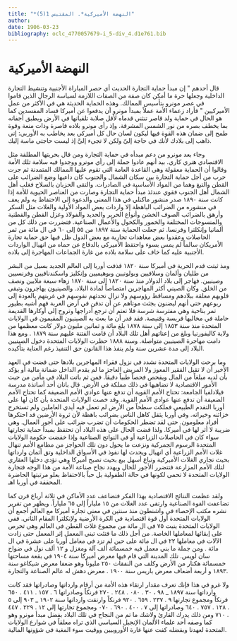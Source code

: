 ```yaml
---
title: "*النهضة الأميركية*. المقتبس 1(5)"
author: 
date: 1906-03-23
bibliography: oclc_4770057679-i_5-div_4.d1e761.bib
---
```




#  النهضة الأميركية 


 قال أحدهم " إن مبدأ حماية التجارة الحديث أي حصر المباراة الأجنبية   وتنشيط التجارة الداخلية وجعلها حرة ما أمكن كان صفة من الصفات اللازمة   لسياسة الرجال الذين قاموا في عصر مونرو بتأسيس الممالك. وهذه الحماية   الحديثة هي في الأكثر من عمل الأميركيين " فأراد زعماء الأمة عملاً بمبدأ مونرو أن يدفعوا عن أميركا فساد المفسدين كما هو الحال في حماية ولد قاصر تنثني قدماه لأقل صلابة تلقيانها في الأرض ويطبق أجفانه بما يخطف بصره من نور الشمس المشرقة. وإذ رأى مونرو بلاده قاصرة وذات منعة وقوة طمح إلى ضمان هذه القوة فيها ليكون لسان حال كل أميركي بعد يخاطب به الأوربي: إني ذاهب إلى بلادك لأنك في حاجة إليّ ولكن لا تجيء إليَّ إذ ليست حاجتي ماسة إليك. 

 وجاء بعد مونرو من دعم مبدأه في حماية التجارة ومن قال بحريتها المطلقة مثل الاقتصادي هنري كاري. بيد أنهم عادوا جملة إلى رأي مونرو ووجدوا فيه سلامة تلك الأمة وقالوا أن الحماية معقولة وهي القاعدة العامة التي تقوم عليها الممالك المتمدنة ثم جرت حرب من أجل حماية التجارة بين سكان الشمال والجنوب كان داعيها وضع الضرائب على القطن والتبغ وهما من المواد الأساسية في الصادرات. والتقى الحزبان بالسلاح فغلب أهل الشمال أهل الجنوب فقوي عندئذ مبدأ حماية التجارة وصارت من العناصر الحيوية للأمة إذا كانت سنة  ١٨٩٠  صدر منشور ماكنلي في هذا المعنى والدعوة إلى الاحتفاظ به ولم يعف في منشوره من الضرائب الباهظة إلا واردات بعض المواد الأولية والغلات مثل السكر وأرهق بالضرائب الصوف   الخشن وأنواع الحرير والحديد والفولاذ وغزل القطن والقطنية والمنسوجات المختلفة والخمور والكحول والأعمال الصناعية. فتضررت من ذلك كل من ألمانيا وإنكلترا وفرنسا. ثم جعلت الحماية سنة  ١٨٩٧  من  ٥٥  إلى  ٦٠  في ال  مائة  من ثمر الحاصلات وعقدوا بعض معاهدات تجارية مع بعض الدول ظل فيها حق حماية تجارة الأمريكان سالماً لم يمس بسوء واحتفظ الأميركي بالدفاع عن حماه من انهيال الواردات الأجنبية عليه كما خاف على سلامة بلاده من غارة الجماعات المهاجرة إلى بلاده. 

 ومذ ثبتت قدم الحرية في أميركا سنة  ١٨٢٠  قذفت أوربا إلى العالم الجديد بسيل من البشر من طليان وألمان وسلافيين وبولونيين وبوهيميين وإنكليز واسكندنافيين وفرنسيين وصينيين. فهاجر إلى بلاد الدولار منذ سنة  ١٨٢٠  إلى سنة  ١٨٧٠  زهاء  سبعة  ملايين   ونصف من الخلق. وكان الصيني أكثر المهاجرين امتصاصاً لمادة البلاد. والصينيون يهاجرون وتبقى قلوبهم معلقة ببلادهم ومساقط رؤوسهم ولا تزال تحدثهم نفوسهم في غربتهم بالعودة إلى ربوعهم حتى أنهم ليضنون بجثث موتاهم عن أن تدفن في أرض الغربة فهم أشبه بطيور تمر بناحية وهي مفترسة شرسة فلا تعتم أن ترجع أدراجها وتروح إلى أوكارها القديمة حاملة في مخالبها فريسة وقنيصة. فقد قدر أن ما بعث به الصينيون المقيمون في الولايات المتحدة منذ سنة  ١٨٥٣  إلى سنة  ١٨٧٨  بلغ  مائة  و  ثمانين  مليون دولار كانت معظمها من ولاية كاليفورنيا وبلغ من إعناتهم أهل تلك البلاد أن قامت الفتنة عليهم سنة  ١٨٧٩  . ومع هذا دامت مهاجرة الصينيين متواصلة. وسنة  ١٨٨٨  حظرت الولايات المتحدة دخول الصينيين البلاد إلى مدة  عشرين  سنة ولم ينفذ هذا القانون حق التنفيذ رغم العناية بتأكيده.  

 وما برحت الولايات المتحدة نشدد في نزول فقراء المهاجرين بلادها حتى قضت في العهد الأخير أن لا تقبل الفقير المعوز ولا المريض العاجز ما لم يقدم الداخل ضمانة مالية أو يؤكد بأن لديه مبلغاً من المال ويفحص فحصاً طبياً دقيقاً. فمن ثم باتت البلاد في مأمن من حيث الأمور الاقتصادية لا تضاهيها في ذلك مملكة في الأرض. قال باتان  أحد  أساتذة مدرسة فيلادلفيا الجامعة: تحتاج الأمم القوية أن تدفع عنها عوادي الأمم الضعيفة كما تحتاج الأمم الضعيفة أن تدفع عنها عوادي الأمم القوية. وقد خصت الولايات المتحدة بأن كان لها على أوربا التقدم الطبيعي فملكت سطحاً من الأرض لم تعمل فيه أيدي العاملين ولم تستخرج خزائنه وخيراته. وفي أوربا يثقل كاهل الناس بضرائب باهظة لأن ثروة الأرضين قد احتكرها أفراد معلومون. حتى لقد تضطر الحكومات أن تضرب ضرائب على أجور العمال. وهي ضريبة لا أثر لها في أميركا. ولذا قضت الحال على هذه البلاد أن تحتفظ بمبدأ حماية تجارتها سواء كان في الحاصلات الزراعية أو في النواتج الصناعية وإذا خفضت حكومة الولايات المتحدة الرسوم الجمركية ونزعت ما يحول دون تلك الحواجز من مطامع الأمم تنهال غلات الأمم الزراعية أي انهيال ويحدث لها نفوذ في الأسواق الداخلية وتق أثمان وارداتها بحيث تجاري الغلات الأميركية وتباع أسهل بيع بحيث تصبح أميركا وهي تؤدي دخلها العقاري لتلك الأمم المزارعة فتتضرر الأجور للحال   ويهدد نجاح صناعة الأمة من هذا الوجه فتجارة الولايات المتحدة لا تحمى لكونها في حالة الطفولية بل حباً بالاحتفاظ بعلو مرتبتها الحاضرة المحققة في أوربا اهـ. 

 ولقد عظمت النتائج الاقتصادية بهذا الفكر فتضاعف عدد الأماكن   في  ثلاثة  أرباع قرن كما تضاعفت القوة الصناعية وارتقى عدد الغلات من  ١٥  ملياراً إلى  ٦٥  ملياراً. ويظهر من تقرير نشره مكتب الإحصاء في واشنطون منذ سنتين في معنى تجارة أميركا مع العالم أجمع أن الولايات المتحدة أول قوة اقتصادية في الكرة الأرضية ولإنكلترا المقام الثاني. ففي الولايات المتحدة ينبت  ٧٥  في ال  مائة  من مجموع غلات القطن في العالم وهي تحرص على إبقائها لمعاملها الخاصة. من أجل ذلك ما فتئت تبني المعمل إثر المعمل حتى زادت الآلات في معاملها  ٢٢  في ال  مائة  على حين لم تزد في معامل أوربا على  عشرة  في ال  مائة  . ومن جملة ما بني معمل فيه  خمسمائة  ألف  آلة ومغزل و  ١٢  ألف  نول في ضواح سان لويس. تلك المدينة التي قام فيها معرض أميركا سنة  ١٩٠٤  في بقعة مساحتها  خمسمائة  هكتار من الأرض وكلف من النفقات  ٢٥٠  مليوناً وهو ضعفا معرض شيكاغو سنة  ١٨٩٣  و  أربعة  أضعاف معرض باريس سنة  ١٩٠٠  . معرض دهش له عالم الصناعة والتجارة. 

 ولا غرو في هذا فإنك تعرف مقدار ارتقاء هذه الأمة من أرقام وارداتها وصادراتها فقد كانت وارداتها سنة  ١٨٩٧  _  ٩٨  ،  ٣٠  .  ٠٨٠  .  ٢٤٨  .  ٢٧٠  فرنكاً وصادراتها  ٦  .  ١٥٧  .  ٤١١  .  ٦٥٠  فرنكاً ومجموع تجارتها  ٩  .  ٢٣٧  .  ٦٥٩  .  ٩٢٠  فرنكاً وارتقت وارداتها سنة  ١٩٠٢  _  ٩٠٣  إلى  ٥  .  ١٢٨  .  ٧٥٧  .  ٦٤٠  وصادراتها إلى  ٧  .  ٤٠٠  .  ٦٩٠  .  ٠٧٠  ومجموع تجارتها إلى  ١٢  .  ٢٢٩  .  ٤٤٧  .  ٧١٠  ومن ذلك يدرك القارئ ولاشك ما تم من النجاح في تلك البلاد بفضل مبدأ مونرو وهو كما وصفه  أحد  علماء الألمان الإنجيل السياسي الذي تراه معلقاً في شوارع الولايات المتحدة لعهدنا وبفضله كفت عنها غارة الأوروبيين ووقيت سوء المغبة في شؤونها المالية. 
